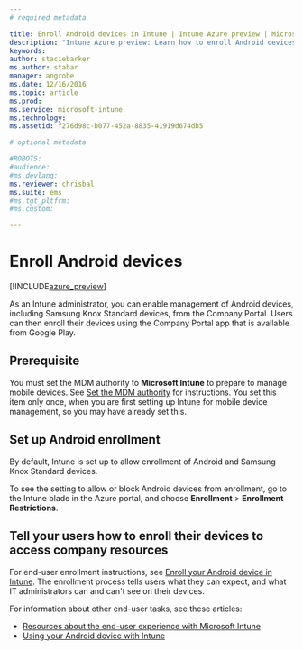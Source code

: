 ```yaml
---
# required metadata

title: Enroll Android devices in Intune | Intune Azure preview | Microsoft Docs
description: "Intune Azure preview: Learn how to enroll Android devices in Intune Azure preview."
keywords:
author: staciebarker
ms.author: stabar
manager: angrobe
ms.date: 12/16/2016
ms.topic: article
ms.prod:
ms.service: microsoft-intune
ms.technology:
ms.assetid: f276d98c-b077-452a-8835-41919d674db5

# optional metadata

#ROBOTS:
#audience:
#ms.devlang:
ms.reviewer: chrisbal
ms.suite: ems
#ms.tgt_pltfrm:
#ms.custom:

---
```


# Enroll Android devices

[!INCLUDE[azure_preview](../includes/azure_preview.md)]

As an Intune administrator, you can enable management of Android devices, including Samsung Knox Standard devices, from the Company Portal. Users can then enroll their devices using the Company Portal app that is available from Google Play.

## Prerequisite

You must set the MDM authority to **Microsoft Intune** to prepare to manage mobile devices. See [Set the MDM authority](set-mdm-authority.md) for instructions. You set this item only once, when you are first setting up Intune for mobile device management, so you may have already set this. 

## Set up Android enrollment

By default, Intune is set up to allow enrollment of Android and Samsung Knox Standard devices. 

To see the setting to allow or block Android devices from enrollment, go to the Intune blade in the Azure portal, and choose **Enrollment** > **Enrollment Restrictions**. 

## Tell your users how to enroll their devices to access company resources

For end-user enrollment instructions, see [Enroll your Android device in Intune](https://docs.microsoft.com/intune/enduser/enroll-your-device-in-intune-android). The enrollment process tells users what they can expect, and what IT administrators can and can't see on their devices.

For information about other end-user tasks, see these articles:

- [Resources about the end-user experience with Microsoft Intune](https://docs.microsoft.com/intune/deploy-use/what-to-tell-your-end-users-about-using-microsoft-intune)
- [Using your Android device with Intune](https://docs.microsoft.com/intune/enduser/using-your-android-device-with-intune)